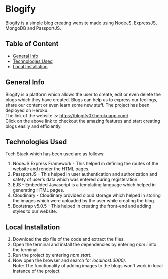 # Blogify
Blogify is a simple blog creating website made using NodeJS, ExpressJS, MongoDB and PassportJS.

## Table of Content
* [General Info](#general-info)
* [Technologies Used](#technologies-used)
* [Local Installation](#local-installation)

## General Info
Blogify is a platform which allows the user to create, edit or even delete the blogs which they have created. Blogs can help us to express our feelings, share our content or even learn some new stuff. The project has been deployed on Heroku.<br>
The link of the website is: https://blogify07.herokuapp.com/<br>
Click on the above link to checkout the amazing features and start creating blogs easily and efficiently.<br>

## Technologies Used
Tech Stack which has been used are as follows:<br>
1. NodeJS Express Framework - This helped in defining the routes of the website and render the HTML pages.<br>
2. PassportJS - This helped in user authentication and authorization and safety of user's data which was entered during registeration.<br>
3. EJS - Embedded Javascript is a templating language which helped in generating HTML pages.<br>
4. Cloudinary - Cloudinary provided cloud storage which helped in storing the images which were uploaded by the user while creating the blog.<br>
5. Bootstrap v5.0.5 - This helped in creating the front-end and adding styles to our website.

## Local Installation
1. Download the zip file of the code and extract the files.
2. Open the terminal and install the dependencies by entering *npm i* into the terminal.
3. Run the project by entering *npm start*.
4. Now open the browser and search for *localhost:3000/*.<br>
Note: The functionality of adding images to the blogs won't work in local instance of the project.
